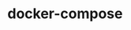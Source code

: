 # docker-compose

<!-- https://github.com/matrix-org/synapse/blob/master/contrib/docker/docker-compose.yml

https://github.com/karthanistyr/matrix-riot-coturn-postgres-docker-compose/blob/master/docker-compose.yaml

https://github.com/vector-im/riot-web/blob/master/README.md

https://framagit.org/hoohoot/synapse-keycloak-adapter/blob/master/docker-compose.yml

Docker image reference: 
https://github.com/spantaleev/matrix-docker-ansible-deploy -->

